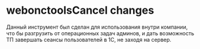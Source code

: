 # webonctoolsCancel changes
Данный инструмент был сделан для использования внутри компании, что бы разгрузить от операционных задач админов, и дать возможность ТП завершать сеансы пользователей в 1С, не заходя на сервер.
